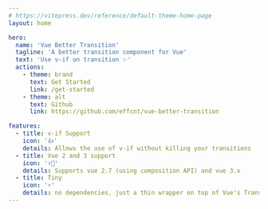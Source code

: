 ```yaml
---
# https://vitepress.dev/reference/default-theme-home-page
layout: home

hero:
  name: 'Vue Better Transition'
  tagline: 'A better transition component for Vue'
  text: 'Use v-if on transition ✨'
  actions:
    - theme: brand
      text: Get Started
      link: /get-started
    - theme: alt
      text: Github
      link: https://github.com/effcnt/vue-better-transition

features:
  - title: v-if Support
    icon: '👍'
    details: Allows the use of v-if without killing your transitions
  - title: Vue 2 and 3 support
    icon: '✌🏾'
    details: Supports vue 2.7 (using composition API) and vue 3.x
  - title: Tiny
    icon: '⚡️'
    details: no dependencies, just a thin wrapper on top of Vue's Transition component
---
```

